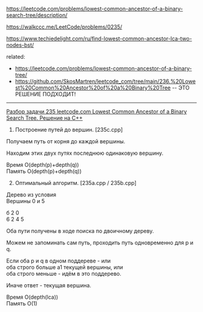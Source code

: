 https://leetcode.com/problems/lowest-common-ancestor-of-a-binary-search-tree/description/

https://walkccc.me/LeetCode/problems/0235/

https://www.techiedelight.com/ru/find-lowest-common-ancestor-lca-two-nodes-bst/

related:  
- https://leetcode.com/problems/lowest-common-ancestor-of-a-binary-tree/
- https://github.com/SkosMartren/leetcode_com/tree/main/236.%20Lowest%20Common%20Ancestor%20of%20a%20Binary%20Tree -- ЭТО РЕШЕНИЕ ПОДХОДИТ!

____________

[Разбор задачи 235 leetcode.com Lowest Common Ancestor of a Binary Search Tree. Решение на C++](https://www.youtube.com/watch?v=SZp0M7DmHFs)

1. Построение путей до вершин. [235c.cpp]

Получаем путь от корня до каждой вершины.

Находим этих двух путях последнюю одинаковую вершину. 

Время O(depth(р)+depth(q))      
Память O(depth(р)+depth(q))
             
2. Оптимальный алгоритм. [235a.cpp / 235b.cpp]
      
Дерево из условия                       
Вершины 0 и 5
                    
б 2 0                   
6 2 4 5
           
Оба пути получены в ходе поиска по двоичному дереву. 
      
Можем не запоминать сам путь, проходить путь одновременно для р и q.
                                   
Если оба р и q в одном поддереве - или  
оба строго больше а1 текущей вершины, или  
оба строго меньше - идём в это поддерево.
         
Иначе ответ - текущая вершина.

Время O(depth(lca))  
Память O(1)
